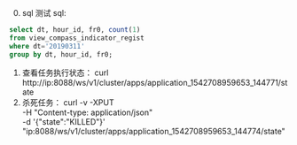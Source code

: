 0. sql
测试 sql:
```sql
select dt, hour_id, fr0, count(1) 
from view_compass_indicator_regist 
where dt='20190311'
group by dt, hour_id, fr0;
```
1. 查看任务执行状态：
curl http://ip:8088/ws/v1/cluster/apps/application_1542708959653_144771/state
2. 杀死任务：
curl -v -XPUT \
-H "Content-type: application/json" \
-d '{"state":"KILLED"}' \
"ip:8088/ws/v1/cluster/apps/application_1542708959653_144774/state"


